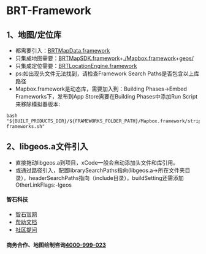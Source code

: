 # BRT-Framework

## 1、地图/定位库
* 都需要引入：[BRTMapData.framework](./BRTMapData.framework)
* 只集成地图需要：[BRTMapSDK.framework](./BRTMapSDK.framework)+[./Mapbox.framework](./Frameworks)+[geos/](./geos)
* 只集成定位需要：[BRTLocationEngine.framework](BRTMapDemo/BRTLocationEngine.framework)
* ps:如出现头文件无法找到，请检查Framework Search Paths是否包含以上库路径
* Mapbox.framework是动态库，需要加入到：Building Phases->Embed Frameworks下，发布到App Store需要在Building Phases中添加Run Script来移除模拟器版本:

```
bash "${BUILT_PRODUCTS_DIR}/${FRAMEWORKS_FOLDER_PATH}/Mapbox.framework/strip-frameworks.sh"
```
## 2、libgeos.a文件引入
* 直接拖动libgeos.a到项目，xCode一般会自动添加头文件和库引用。
* 或通过路径引入，配置librarySearchPaths指向(libgeos.a->所在文件夹目录），headerSearchPaths指向（include目录），buildSetting还需添加OtherLinkFlags:-lgeos

#### 智石科技

* [智石官网](http://www.brtbeacon.com)
* [帮助文档](http://help.brtbeacon.com)
* [社区提问](http://bbs.brtbeacon.com)

#### 商务合作、地图绘制咨询[4000-999-023](tel:4000999023)